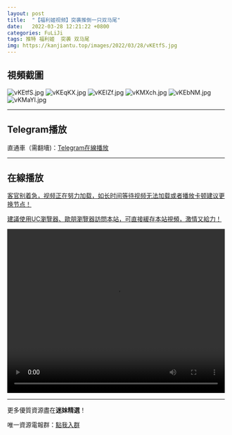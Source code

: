 ```yaml
---
layout: post
title:  "【福利姬视频】突袭推倒一只双马尾"
date:   2022-03-28 12:21:22 +0800
categories: FuLiJi
tags: 推特 福利姬  突袭 双马尾
img: https://kanjiantu.top/images/2022/03/28/vKEtfS.jpg
---
```



## 視頻截圖

![vKEtfS.jpg](https://kanjiantu.top/images/2022/03/28/vKEtfS.jpg)
![vKEqKX.jpg](https://kanjiantu.top/images/2022/03/28/vKEqKX.jpg)
![vKEIZf.jpg](https://kanjiantu.top/images/2022/03/28/vKEIZf.jpg)
![vKMXch.jpg](https://kanjiantu.top/images/2022/03/28/vKMXch.jpg)
![vKEbNM.jpg](https://kanjiantu.top/images/2022/03/28/vKEbNM.jpg)
![vKMaYI.jpg](https://kanjiantu.top/images/2022/03/28/vKMaYI.jpg)

* * *
## Telegram播放

直通車（需翻墻)：[Telegram在線播放](https://t.me/mimeijingxuan/353)

* * *
## 在線播放
<u>客官别着急，视频正在努力加载，如长时间等待视频无法加载或者播放卡顿建议更换节点！</u>

<u>建議使用UC瀏覽器、歐朋瀏覽器訪問本站，可直接緩存本站視頻，激情又給力！</u>
<center><video src="https://cdn.publer.io/uploads/videos/623f26cbdb279760bbfbe866/72fbba2d7de288cb4332089e34d90130.mp4" width="100%" height="380px" controls="controls"></video></center>


* * *
更多優質資源盡在**迷妹精選**！

唯一資源電報群：[點我入群](https://t.me/mimeijingxuan)


